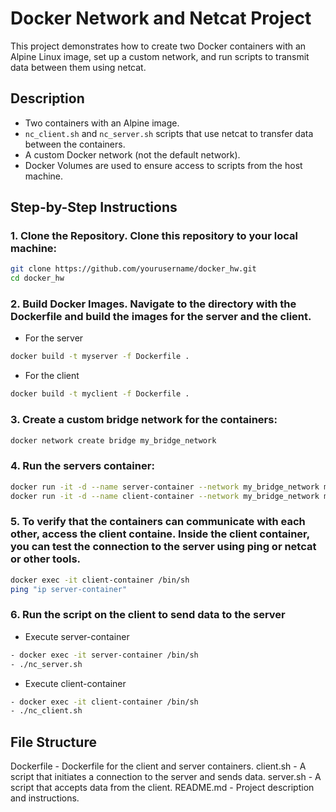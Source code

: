 # Docker Network and Netcat Project

This project demonstrates how to create two Docker containers with an Alpine Linux image, set up a custom network, and run scripts to transmit data between them using netcat.

## Description

- Two containers with an Alpine image.
- `nc_client.sh` and `nc_server.sh` scripts that use netcat to transfer data between the containers.
- A custom Docker network (not the default network).
- Docker Volumes are used to ensure access to scripts from the host machine.

## Step-by-Step Instructions

### 1. Clone the Repository. Clone this repository to your local machine:
```sh
git clone https://github.com/yourusername/docker_hw.git
cd docker_hw
```
### 2. Build Docker Images. Navigate to the directory with the Dockerfile and build the images for the server and the client.
- For the server
```sh
docker build -t myserver -f Dockerfile .
```
- For the client
```sh
docker build -t myclient -f Dockerfile .
```
### 3. Create a custom bridge network for the containers:
```sh
docker network create bridge my_bridge_network
```
### 4. Run the servers container:
```sh
docker run -it -d --name server-container --network my_bridge_network myserver
docker run -it -d --name client-container --network my_bridge_network myserver
```
### 5. To verify that the containers can communicate with each other, access the client containe. Inside the client container, you can test the connection to the server using ping or netcat or other tools.
```sh
docker exec -it client-container /bin/sh
ping "ip server-container"
```
### 6. Run the script on the client to send data to the server
- Execute server-container
```sh
- docker exec -it server-container /bin/sh
- ./nc_server.sh
```
- Execute client-container
```sh
- docker exec -it client-container /bin/sh
- ./nc_client.sh
```
## File Structure
Dockerfile - Dockerfile for the client and server containers.
client.sh - A script that initiates a connection to the server and sends data.
server.sh - A script that accepts data from the client.
README.md - Project description and instructions.